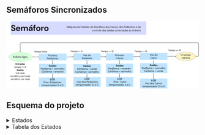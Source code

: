 ## Semáforos Sincronizados

![Diagrama de Blocos](/Projeto-Semaforo/assets/maquinaEstados_Semaforo.png)

## Esquema do projeto

<details>
<summary>Estados</summary>
   
   - Inicial
     - Quando: tempo < 0 ou tempo > 25
     - Acontece: 
        - lcd limpa
        - semaforo Carro desliga
        - semaforo Pedestre desliga
   - Próximo Pedestre
     - Quando: 0 < tempo < 5
     - Acontece: 
        - lcd "Próx. Pedestre"
        - semaforo Carro amarelo
        - semaforo Pedestre vermelho
   - Vez do Pedestre
     - Quando: 5 < tempo < 12
     - Acontece: 
        - lcd "Vez do Pesdestre"
        - semaforo Carro vermelho
        - semaforo Pedestre verde
   - Próximo Carro
     - Quando: 12 < tempo < 15
     - Acontece: 
        - lcd "Próx. Carro"
        - semaforo Carro vermelho
        - semaforo Pedestre amarelo
   - Vez do Carro
     - Quando: 15 < tempo < 25
     - Acontece: 
        - lcd "Vez do Caro"
        - semaforo Carro verde
        - semaforo Pedestre vermelho
       
</details>

<details>
<summary>Tabela dos Estados</summary>
   
  | Tempo | Estado Carro | Estado Pedestre | LCD |
  |:-----------:|:-----------:|:-----------:|:-----------:|
  |      `<0`      |    `-`    |    `-`    |    `-`    |
  |    `0 - 4.9`    |    `Amarelo`    |    `Vermelho`    |    `Prox: Pedestre`    |
  |    `5 - 11.9`    |    `Vermelho`    |    `Verde`    |    `Vez do Pedestre`    |
  |    `12 - 14.9`    |    `Vermelho`    |    `Amarelo`    |    `Prox: Carro`    |
  |    `15 - 25`    |    `Verde`    |    `Vermelho`    |    `Vez do Carro`    |
  |    `-`    |    `-`    |    `-`    |    `-`    |

</details>
  
